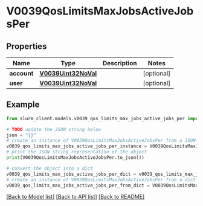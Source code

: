 # V0039QosLimitsMaxJobsActiveJobsPer


## Properties

Name | Type | Description | Notes
------------ | ------------- | ------------- | -------------
**account** | [**V0039Uint32NoVal**](V0039Uint32NoVal.md) |  | [optional] 
**user** | [**V0039Uint32NoVal**](V0039Uint32NoVal.md) |  | [optional] 

## Example

```python
from slurm_client.models.v0039_qos_limits_max_jobs_active_jobs_per import V0039QosLimitsMaxJobsActiveJobsPer

# TODO update the JSON string below
json = "{}"
# create an instance of V0039QosLimitsMaxJobsActiveJobsPer from a JSON string
v0039_qos_limits_max_jobs_active_jobs_per_instance = V0039QosLimitsMaxJobsActiveJobsPer.from_json(json)
# print the JSON string representation of the object
print(V0039QosLimitsMaxJobsActiveJobsPer.to_json())

# convert the object into a dict
v0039_qos_limits_max_jobs_active_jobs_per_dict = v0039_qos_limits_max_jobs_active_jobs_per_instance.to_dict()
# create an instance of V0039QosLimitsMaxJobsActiveJobsPer from a dict
v0039_qos_limits_max_jobs_active_jobs_per_from_dict = V0039QosLimitsMaxJobsActiveJobsPer.from_dict(v0039_qos_limits_max_jobs_active_jobs_per_dict)
```
[[Back to Model list]](../README.md#documentation-for-models) [[Back to API list]](../README.md#documentation-for-api-endpoints) [[Back to README]](../README.md)


